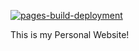 [![pages-build-deployment](https://github.com/mariavarg/mariavarg.github.io/actions/workflows/pages/pages-build-deployment/badge.svg?branch=main)](https://github.com/mariavarg/mariavarg.github.io/actions/workflows/pages/pages-build-deployment)

This is my Personal Website!

